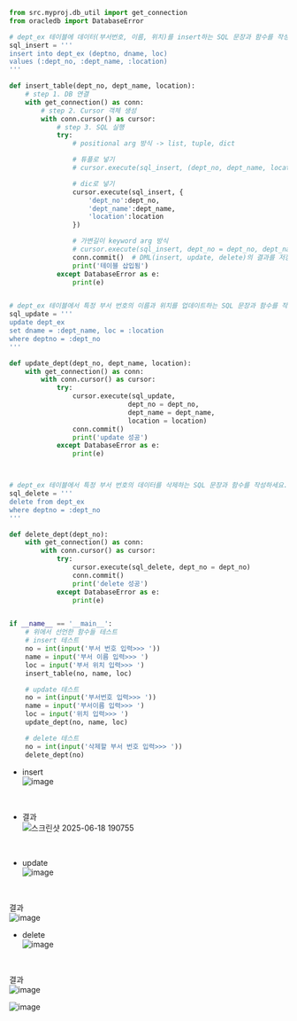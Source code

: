```python
from src.myproj.db_util import get_connection
from oracledb import DatabaseError

# dept_ex 테이블에 데이터(부서번호, 이름, 위치)를 insert하는 SQL 문장과 함수를 작성하세요
sql_insert = '''
insert into dept_ex (deptno, dname, loc)
values (:dept_no, :dept_name, :location)
'''

def insert_table(dept_no, dept_name, location):
    # step 1. DB 연결
    with get_connection() as conn:
        # step 2. Cursor 객체 생성
        with conn.cursor() as cursor:
            # step 3. SQL 실행
            try:
                # positional arg 방식 -> list, tuple, dict

                # 튜플로 넣기
                # cursor.execute(sql_insert, (dept_no, dept_name, location))

                # dic로 넣기
                cursor.execute(sql_insert, {
                    'dept_no':dept_no,
                    'dept_name':dept_name,
                    'location':location
                })

                # 가변길이 keyword arg 방식
                # cursor.execute(sql_insert, dept_no = dept_no, dept_name = dept_name, location = location)
                conn.commit()  # DML(insert, update, delete)의 결과를 저장. conn 객체가 commit을 가지고 있음
                print('테이블 삽입됨')
            except DatabaseError as e:
                print(e)


# dept_ex 테이블에서 특정 부서 번호의 이름과 위치를 업데이트하는 SQL 문장과 함수를 작성하세요.
sql_update = '''
update dept_ex
set dname = :dept_name, loc = :location
where deptno = :dept_no
'''

def update_dept(dept_no, dept_name, location):
    with get_connection() as conn:
        with conn.cursor() as cursor:
            try:
                cursor.execute(sql_update,
                              dept_no = dept_no,
                              dept_name = dept_name,
                              location = location)
                conn.commit()
                print('update 성공')
            except DatabaseError as e:
                print(e)



# dept_ex 테이블에서 특정 부서 번호의 데이터를 삭제하는 SQL 문장과 함수를 작성하세요.
sql_delete = '''
delete from dept_ex
where deptno = :dept_no
'''

def delete_dept(dept_no):
    with get_connection() as conn:
        with conn.cursor() as cursor:
            try:
                cursor.execute(sql_delete, dept_no = dept_no)
                conn.commit()
                print('delete 성공')
            except DatabaseError as e:
                print(e)


if __name__ == '__main__':
    # 위에서 선언한 함수들 테스트
    # insert 테스트
    no = int(input('부서 번호 입력>>> '))
    name = input('부서 이름 입력>>> ')
    loc = input('부서 위치 입력>>> ')
    insert_table(no, name, loc)

    # update 테스트
    no = int(input('부서번호 입력>>> '))
    name = input('부서이름 입력>>> ')
    loc = input('위치 입력>>> ')
    update_dept(no, name, loc)

    # delete 테스트
    no = int(input('삭제할 부서 번호 입력>>> '))
    delete_dept(no)
```

- insert<br>
![image](https://github.com/user-attachments/assets/3838e7d1-005d-404f-a3f3-b418b4ec1de6)
<br>

- 결과<br>
![스크린샷 2025-06-18 190755](https://github.com/user-attachments/assets/123df188-f465-4974-9573-d14ad21719a2)
<br>

- update<br>
![image](https://github.com/user-attachments/assets/72db1607-8cda-4a99-ad01-0bd6e1ed1fbd)
<br>

결과<br>
![image](https://github.com/user-attachments/assets/78de55a3-78e1-4fd7-a05d-2a2b107d56dc)
<br>

- delete<br>
![image](https://github.com/user-attachments/assets/e5f3e2f9-9cfd-4ba6-ba20-2ea76cb71d00)
<br>

결과<br>
![image](https://github.com/user-attachments/assets/5a5cfc4d-c469-46cc-9b54-220e268e007c)
<br>

![image](https://github.com/user-attachments/assets/4a5da4d5-b76e-4f2d-b802-ef0b50982489)
